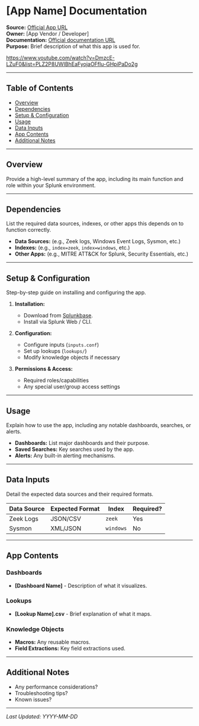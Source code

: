 # [App Name] Documentation

**Source:** [Official App URL](https://example.com)  
**Owner:** [App Vendor / Developer]  
**Documentation:** [Official documentation URL](https://example.com)  
**Purpose:** Brief description of what this app is used for.

https://www.youtube.com/watch?v=DmzcE-LZuF0&list=PLZ2P8UWIBhEaFyojaOFfIu-GHpiPaDo2g

---

## Table of Contents

- [Overview](#overview)
- [Dependencies](#dependencies)
- [Setup & Configuration](#setup--configuration)
- [Usage](#usage)
- [Data Inputs](#data-inputs)
- [App Contents](#app-contents)
- [Additional Notes](#additional-notes)

---

## Overview

Provide a high-level summary of the app, including its main function and role within your Splunk environment.

---

## Dependencies

List the required data sources, indexes, or other apps this depends on to function correctly.

- **Data Sources:** (e.g., Zeek logs, Windows Event Logs, Sysmon, etc.)
- **Indexes:** (e.g., `index=zeek`, `index=windows`, etc.)
- **Other Apps:** (e.g., MITRE ATT&CK for Splunk, Security Essentials, etc.)

---

## Setup & Configuration

Step-by-step guide on installing and configuring the app.

1. **Installation:**
   - Download from [Splunkbase](https://splunkbase.splunk.com).
   - Install via Splunk Web / CLI.

2. **Configuration:**
   - Configure inputs (`inputs.conf`)
   - Set up lookups (`lookups/`)
   - Modify knowledge objects if necessary

3. **Permissions & Access:**
   - Required roles/capabilities
   - Any special user/group access settings

---

## Usage

Explain how to use the app, including any notable dashboards, searches, or alerts.

- **Dashboards:** List major dashboards and their purpose.
- **Saved Searches:** Key searches used by the app.
- **Alerts:** Any built-in alerting mechanisms.

---

## Data Inputs

Detail the expected data sources and their required formats.

| Data Source | Expected Format | Index | Required? |
|-------------|----------------|-------|-----------|
| Zeek Logs   | JSON/CSV        | `zeek` | Yes       |
| Sysmon      | XML/JSON        | `windows` | No       |

---

## App Contents

### Dashboards
- **[Dashboard Name]** - Description of what it visualizes.

### Lookups
- **[Lookup Name].csv** - Brief explanation of what it maps.

### Knowledge Objects
- **Macros:** Any reusable macros.
- **Field Extractions:** Key field extractions used.

---

## Additional Notes

- Any performance considerations?
- Troubleshooting tips?
- Known issues?

---

_Last Updated: YYYY-MM-DD_